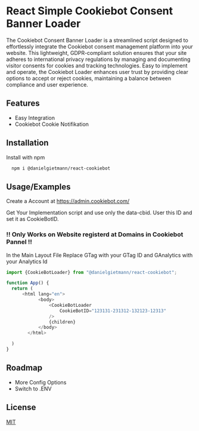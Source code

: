 # React Simple Cookiebot Consent Banner Loader

The Cookiebot Consent Banner Loader is a streamlined script designed to effortlessly integrate the Cookiebot consent management platform into your website. This lightweight, GDPR-compliant solution ensures that your site adheres to international privacy regulations by managing and documenting visitor consents for cookies and tracking technologies. Easy to implement and operate, the Cookiebot Loader enhances user trust by providing clear options to accept or reject cookies, maintaining a balance between compliance and user experience.
## Features

- Easy Integration
- Cookiebot Cookie Notifikation

## Installation

Install  with npm

```bash
  npm i @danielgietmann/react-cookiebot
```

## Usage/Examples
Create a Account at https://admin.cookiebot.com/ 

Get Your Implementation script and use only the data-cbid.
User this ID and set it as CookieBotID.

###  !! Only Works on Website registerd at Domains in Cookiebot Pannel !!

In the Main Layout File
Replace GTag with your GTag ID and GAnalytics with your Analytics Id

```javascript
import {CookieBotLoader} from "@danielgietmann/react-cookiebot";

function App() {
  return (
      <html lang="en">
            <body>
                <CookieBotLoader
                    CookieBotID="123131-231312-132123-12313"
                />
                {children}
            </body>
        </html>

  )
}
```

## Roadmap

- More Config Options
- Switch to .ENV


## License

[MIT](https://choosealicense.com/licenses/mit/)
